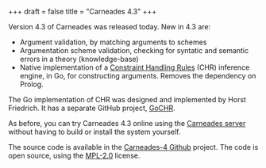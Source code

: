 +++
draft = false
title = "Carneades 4.3"
+++

Version 4.3 of Carneades was released today.  New in 4.3 are:

- Argument validation, by matching arguments to schemes
- Argumentation scheme validation, checking for syntatic and semantic
  errors in a theory (knowledge-base)
- Native implementation of a
  [Constraint Handling Rules](https://dtai.cs.kuleuven.be/CHR/) (CHR)
  inference engine, in Go, for constructing arguments. Removes the
  dependency on Prolog.

The Go implementation of CHR was designed and implemented by Horst
Friedrich. It has a separate GitHub project,
[GoCHR](https://github.com/hfried/GoCHR).

As before, you can try Carneades 4.3 online using the
[Carneades server](http://carneades.fokus.fraunhofer.de/carneades) without
having to build or install the system yourself.

The source code is available in the [Carneades-4
Github](https://github.com/carneades/carneades-4) project. The code is
open source, using the [MPL-2.0](https://www.mozilla.org/MPL/2.0/)
license.





